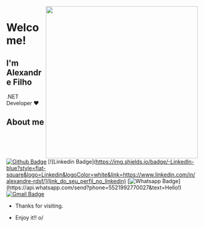 
<img align="right" width="400" height="400" src="https://i.pinimg.com/originals/65/d9/ea/65d9ea5c38fd6750eb8f25a5d3c35580.jpg">
 
# Welcome!
 
## I'm Alexandre Filho
 
.NET Developer :heart:
 
 
## About me 
[![Github Badge](https://img.shields.io/badge/-Github-000?style=flat-square&logo=Github&logoColor=white&link=link_do_seu_perfil_no_github)](https://github.com/Sharpista)
[![Linkedin Badge](https://img.shields.io/badge/-LinkedIn-blue?style=flat-square&logo=Linkedin&logoColor=white&link=https://www.linkedin.com/in/alexandre-rdsf/](link_do_seu_perfil_no_linkedin)
[![Whatsapp Badge](https://img.shields.io/badge/-Whatsapp-4CA143?style=flat-square&labelColor=4CA143&logo=whatsapp&logoColor=white&link=https://api.whatsapp.com/send?phone=5521992770027&text=Hello!)](https://api.whatsapp.com/send?phone=5521992770027&text=Hello!)
[![Gmail Badge](https://img.shields.io/badge/-Gmail-c14438?style=flat-square&logo=Gmail&logoColor=white&link=mailto:alexandrerobertofilho@gmail.com)](mailto:alexandrerobertofilho@gmail.com)
 
- Thanks for visiting. 
 
- Enjoy it!! o/
